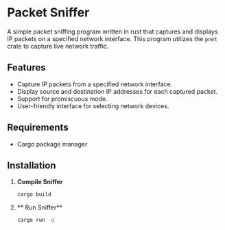 # Packet Sniffer

A simple packet sniffing program written in rust that captures and displays IP packets on a specified network interface. This program utilizes the `pnet` crate to capture live network traffic.

## Features

- Capture IP packets from a specified network interface.
- Display source and destination IP addresses for each captured packet.
- Support for promiscuous mode.
- User-friendly interface for selecting network devices.

## Requirements

- Cargo package manager

## Installation

1. **Compile Sniffer**
   ```bash
   cargo build
   ```
2. ** Run Sniffer**
   ```bash
   cargo run -q 
   ```
